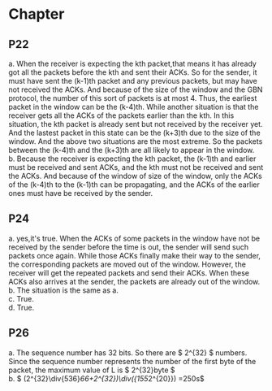 # Chapter 
## P22  
a. When the receiver is expecting the kth packet,that means it has already got all the packets before the kth and sent their ACKs. So for the sender, it must have sent the (k-1)th packet and any previous packets, but may have not received the ACKs. And because of the size of the window and the GBN protocol, the number of this sort of packets is at most 4. Thus, the earliest packet in the window can be the (k-4)th. While another situation is that the receiver gets all the ACKs of the packets earlier than the kth. In this situation, the kth packet is already sent but not received by the receiver yet. And the lastest packet in this state can be the (k+3)th due to the size of the window. And the above two situations are the most extreme. So the packets between the (k-4)th and the (k+3)th are all likely to appear in the window.  
b. Because the receiver is expecting the kth packet, the (k-1)th and earlier must be received and sent ACKs, and the kth must not be received and sent the ACKs. And because of the window of size of the window, only the ACKs of the (k-4)th to the (k-1)th can be propagating, and the ACKs of the earlier ones must have be received by the sender.  
## P24  
a.  yes,it's true. When the ACKs of some packets in the window have not be received by the sender before the time is out, the sender will send such packets once again. While those ACKs finally make their way to the sender, the corresponding packets are moved out of the window. However,  the receiver will get the repeated packets and send their ACKs. When these ACKs also arrives at the sender, the packets are already out of the window.  
b.  The situation is the same as a.  
c. True.  
d. True.  
## P26  
a. The sequence number has 32 bits. So there are $ 2^{32} $ numbers. Since the sequence number represents the number of the first byte of the packet, the maximum value of L is $ 2^{32}byte $  
b. $ (2^{32}\div{536}*66+2^{32})\div({155*2^{20}}) =250s$